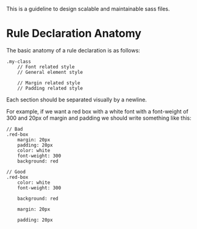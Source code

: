 This is a guideline to design scalable and maintainable sass files.

# Rule Declaration Anatomy

The basic anatomy of a rule declaration is as follows:

```
.my-class
    // Font related style
    // General element style

    // Margin related style
    // Padding related style
```

Each section should be separated visually by a newline.

For example, if we want a red box with a white font with a font-weight of 300  and 20px of margin and padding we should write something like this:

```
// Bad
.red-box
    margin: 20px
    padding: 20px
    color: white
    font-weight: 300
    background: red

// Good
.red-box
    color: white
    font-weight: 300

    background: red

    margin: 20px

    padding: 20px
```
